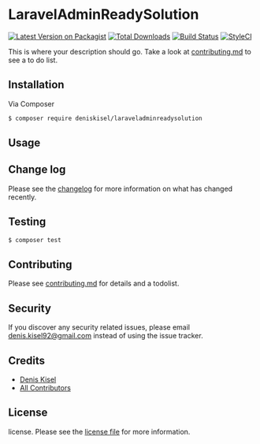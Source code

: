 # LaravelAdminReadySolution

[![Latest Version on Packagist][ico-version]][link-packagist]
[![Total Downloads][ico-downloads]][link-downloads]
[![Build Status][ico-travis]][link-travis]
[![StyleCI][ico-styleci]][link-styleci]

This is where your description should go. Take a look at [contributing.md](contributing.md) to see a to do list.

## Installation

Via Composer

``` bash
$ composer require deniskisel/laraveladminreadysolution
```

## Usage

## Change log

Please see the [changelog](changelog.md) for more information on what has changed recently.

## Testing

``` bash
$ composer test
```

## Contributing

Please see [contributing.md](contributing.md) for details and a todolist.

## Security

If you discover any security related issues, please email denis.kisel92@gmail.com instead of using the issue tracker.

## Credits

- [Denis Kisel][link-author]
- [All Contributors][link-contributors]

## License

license. Please see the [license file](license.md) for more information.

[ico-version]: https://img.shields.io/packagist/v/deniskisel/laraveladminreadysolution.svg?style=flat-square
[ico-downloads]: https://img.shields.io/packagist/dt/deniskisel/laraveladminreadysolution.svg?style=flat-square
[ico-travis]: https://img.shields.io/travis/deniskisel/laraveladminreadysolution/master.svg?style=flat-square
[ico-styleci]: https://styleci.io/repos/12345678/shield

[link-packagist]: https://packagist.org/packages/deniskisel/laraveladminreadysolution
[link-downloads]: https://packagist.org/packages/deniskisel/laraveladminreadysolution
[link-travis]: https://travis-ci.org/deniskisel/laraveladminreadysolution
[link-styleci]: https://styleci.io/repos/12345678
[link-author]: https://github.com/deniskisel
[link-contributors]: ../../contributors

